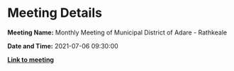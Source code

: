 # Meeting Details

**Meeting Name:** Monthly Meeting of Municipal District of Adare - Rathkeale

**Date and Time:** 2021-07-06 09:30:00

**<a href="https://www.limerick.ie/council/whats-on/monthly-meeting-municipal-district-adare-rathkeale-70" target="_blank">Link to meeting</a>**
